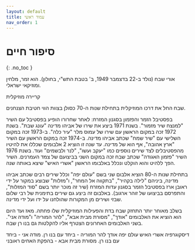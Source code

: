 ```yaml
---
layout: default
title: עמוד ראשי
nav_order: 1
---
```


# סיפור חיים
{: .no_toc }

אורי שבח (נולד ב-22 בדצמבר 1949, ב' בטבת התש"י, בחולון). הוא זמר, מלחין ומוזיקאי ישראלי.

קריירה מוזיקלית

שבח החל את דרכו המוזיקלית בתחילת שנות ה-70 כסולן בצוות הווי חטיבת הצנחנים.

בפסטיבל הזמר והפזמון בסגנון המזרח: לאחר שחרורו הופיע בפסטיבל עם השיר "למנצח שיר מזמור". בשנת 1971 ביצע את שירו של אביהו מדינה "עונג שבת". בשנת 1972 זכה במקום הראשון עם שירו של עמוס מלר "עיר כלה". ב-1973 זכה במקום השלישי עם "שיר שמח" שכתב אביהו מדינה. ב-1974 זכה במקום הראשון עם השיר "ארץ אהובה", אף הוא של מדינה. עד שנה זו הוציא 2 אלבומים שכללו את להיטיו מהפסטיבלים לצד שירים נוספים כמו "יעקב ועשו", "לנר ולבשמים" ועוד. בשנת 1976 השיר "פזמון האגודה" שכתב שבח זכה במקום השני בביצועם של צמד העמרנים. השיר הפך ללהיט והוא הוקלט ונכלל באלבומו הראשון "אשרי האיש" שיצא באותה שנה.

בתחילת שנות ה-80 הוציא אלבום שני בשם "עולם יפה" וכלל שירים רבים שכתב אביהו מדינה, ביניהם "לילה בקהיר", "בתקווה אל המחר", ו"מזלות" שבוצע במקור על ידי ראובן ארז בפסטיבל הזמר בסגנון עדות המזרח (שיר זה מוכר יותר בשם "סוד המזלות", והתפרסם בביצועו של זוהר ארגוב). באלבום זה ביצע גם שירים בתימנית של רבי שלום שבזי ושירים מן המקורות שהולחנו על ידו ועל ידי מדינה.

בשלב מאוחר יותר התחזק שבח בדת והפעילות המוזיקלית שלו פחתה. מאז ועד היום הוא הוציא את האלבומים "אודך", "מסורת מבית אבא", "להר המוריה" ו"מודה אני". בשני האלבומים האחרונים הצטרף אליו להקלטות גם בנו רן שבח.

דיסקוגרפיה
אשרי האיש
עולם יפה
אודך
להר המוריה - ביחד עם בנו רן.
מודה אני - ביחד עם בנו רן.
מסורת מבית אבא - בהפקת האחים ראובני
